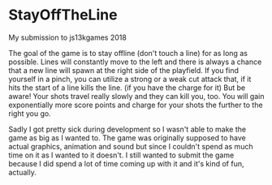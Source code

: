 # StayOffTheLine
My submission to js13kgames 2018

The goal of the game is to stay offline (don't touch a line) for as long as possible. Lines will constantly move to the left and there is always a chance that a new line will spawn at the right side of the playfield.
If you find yourself in a pinch, you can utilize a strong or a weak cut attack that, if it hits the start of a line kills the line. (if you have the charge for it)
But be aware! Your shots travel really slowly and they can kill you, too.
You will gain exponentially more score points and charge for your shots the further to the right you go.

Sadly I got pretty sick during development so I wasn't able to make the game as big as I wanted to.
The game was originally supposed to have actual graphics, animation and sound but since I couldn't spend as much time on it as I wanted to it doesn't. I still wanted to submit the game because I did spend a lot of time coming up with it and it's kind of fun, actually.
